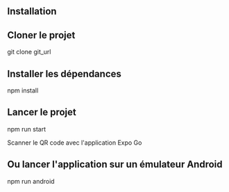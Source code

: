 ## Installation
## Cloner le projet
git clone git_url
## Installer les dépendances
npm install

## Lancer le projet
npm run start

Scanner le QR code avec l'application Expo Go

## Ou lancer l'application sur un émulateur Android

npm run android
